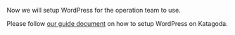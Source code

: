 Now we will setup WordPress for the operation team to use.

Please follow [our guide document](https://www.google.com) on how to setup WordPress on Katagoda.